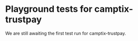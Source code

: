 # Playground tests for camptix-trustpay
We are still awaiting the first test run for camptix-trustpay.

